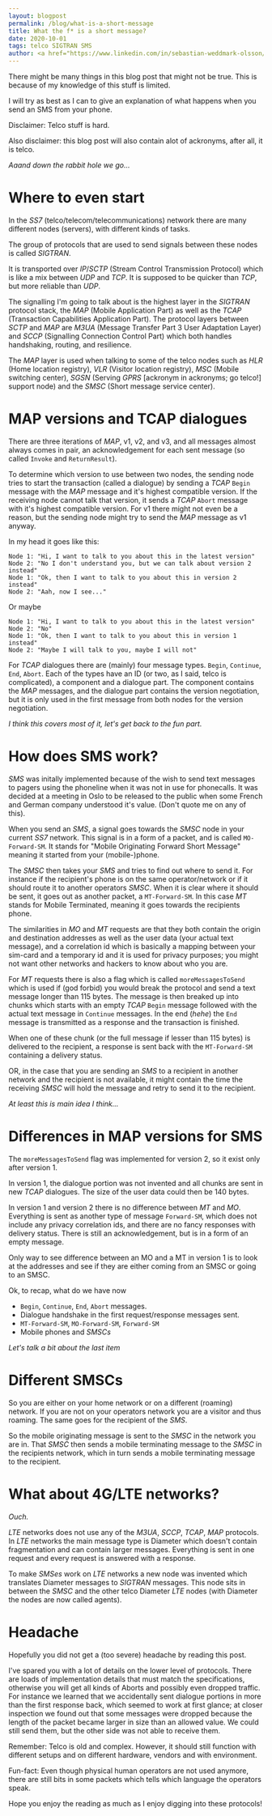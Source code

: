 ```yaml
---
layout: blogpost
permalink: /blog/what-is-a-short-message
title: What the f* is a short message?
date: 2020-10-01
tags: telco SIGTRAN SMS
author: <a href="https://www.linkedin.com/in/sebastian-weddmark-olsson/">Sebastian Weddmark Olsson</a>, Telco newb
---
```


There might be many things in this blog post that might not be
true. This is because of my knowledge of this stuff is limited.

I will try as best as I can to give an explanation of what happens
when you send an SMS from your phone.

Disclaimer: Telco stuff is hard.

Also disclaimer: this blog post will also contain alot of ackronyms,
after all, it is telco.

_Aaand down the rabbit hole we go..._

# Where to even start

In the *SS7* (telco/telecom/telecommunications) network there are many
different nodes (servers), with different kinds of tasks.

The group of protocols that are used to send signals between these
nodes is called *SIGTRAN*.

It is transported over *IP*/*SCTP* (Stream Control Transmission Protocol)
which is like a mix between *UDP* and *TCP*. It is supposed to be quicker
than *TCP*, but more reliable than *UDP*.

The signalling I'm going to talk about is the highest layer in the
*SIGTRAN* protocol stack, the *MAP* (Mobile Application Part) as well as
the *TCAP* (Transaction Capabilities Application Part). The protocol
layers between *SCTP* and *MAP* are *M3UA* (Message Transfer Part 3 User
Adaptation Layer) and *SCCP* (Signalling Connection Control Part) which
both handles handshaking, routing, and resilience.

The *MAP* layer is used when talking to some of the telco nodes such
as *HLR* (Home location registry), *VLR* (Visitor location registry),
*MSC* (Mobile switching center), *SGSN* (Serving *GPRS* [ackronym in
ackronyms; go telco!] support node) and the *SMSC* (Short message
service center).

# MAP versions and TCAP dialogues

There are three iterations of *MAP*, v1, v2, and v3, and all messages
almost always comes in pair, an acknowledgement for each sent message
(so called `Invoke` and `ReturnResult`).

To determine which version to use between two nodes, the sending node
tries to start the transaction (called a dialogue) by sending a *TCAP*
`Begin` message with the *MAP* message and it's highest compatible
version. If the receiving node cannot talk that version, it sends a
*TCAP* `Abort` message with it's highest compatible version. For v1 there
might not even be a reason, but the sending node might try to send the
*MAP* message as v1 anyway.

In my head it goes like this:

```
Node 1: "Hi, I want to talk to you about this in the latest version"
Node 2: "No I don't understand you, but we can talk about version 2 instead"
Node 1: "Ok, then I want to talk to you about this in version 2 instead"
Node 2: "Aah, now I see..."
```

Or maybe

```
Node 1: "Hi, I want to talk to you about this in the latest version"
Node 2: "No"
Node 1: "Ok, then I want to talk to you about this in version 1 instead"
Node 2: "Maybe I will talk to you, maybe I will not"
```

For *TCAP* dialogues there are (mainly) four message types.  `Begin`,
`Continue`, `End`, `Abort`. Each of the types have an ID (or two, as I
said, telco is complicated), a component and a dialogue part. The
component contains the *MAP* messages, and the dialogue part contains
the version negotiation, but it is only used in the first message from
both nodes for the version negotiation.

_I think this covers most of it, let's get back to the fun part._

# How does SMS work?

*SMS* was initally implemented because of the wish to send text
messages to pagers using the phoneline when it was not in use for
phonecalls. It was decided at a meeting in Oslo to be released to the
public when some French and German company understood it's
value. (Don't quote me on any of this).

When you send an *SMS*, a signal goes towards the *SMSC* node in your
current *SS7* network. This signal is in a form of a packet, and is
called `MO-Forward-SM`. It stands for "Mobile Originating Forward Short
Message" meaning it started from your (mobile-)phone.

The *SMSC* then takes your *SMS* and tries to find out where to send
it. For instance if the recipient's phone is on the same
operator/network or if it should route it to another operators
*SMSC*. When it is clear where it should be sent, it goes out as another
packet, a `MT-Forward-SM`. In this case *MT* stands for Mobile Terminated,
meaning it goes towards the recipients phone.

The similarities in *MO* and *MT* requests are that they both contain the
origin and destination addresses as well as the user data (your actual
text message), and a correlation id which is basically a mapping
between your sim-card and a temporary id and it is used for privacy
purposes; you might not want other networks and hackers to know about
who you are.

For *MT* requests there is also a flag which is called
`moreMessagesToSend` which is used if (god forbid) you would break the
protocol and send a text message longer than 115 bytes. The message is
then breaked up into chunks which starts with an empty *TCAP* `Begin`
message followed with the actual text message in `Continue`
messages. In the end (_hehe_) the `End` message is transmitted as a
response and the transaction is finished.

When one of these chunk (or the full message if lesser than 115 bytes)
is delivered to the recipient, a response is sent back with the
`MT-Forward-SM` containing a delivery status.

OR, in the case that you are sending an *SMS* to a recipient in another
network and the recipient is not available, it might contain the time
the receiving *SMSC* will hold the message and retry to send it to the
recipient.

_At least this is main idea I think..._

# Differences in MAP versions for SMS

The `moreMessagesToSend` flag was implemented for version 2, so it exist
only after version 1.

In version 1, the dialogue portion was not invented and all chunks are
sent in new *TCAP* dialogues. The size of the user data could then
be 140 bytes.

In version 1 and version 2 there is no difference between *MT* and
*MO*. Everything is sent as another type of message `Forward-SM`,
which does not include any privacy correlation ids, and there are no
fancy responses with delivery status. There is still an
acknowledgement, but is in a form of an empty message.

Only way to see difference between an MO and a MT in version 1 is to
look at the addresses and see if they are either coming from an SMSC
or going to an SMSC.

Ok, to recap, what do we have now

- `Begin`, `Continue`, `End`, `Abort` messages.
- Dialogue handshake in the first request/response messages sent.
- `MT-Forward-SM`, `MO-Forward-SM`, `Forward-SM`
- Mobile phones and *SMSCs*

_Let's talk a bit about the last item_

# Different SMSCs

So you are either on your home network or on a different (roaming)
network. If you are not on your operators network you are a visitor
and thus roaming. The same goes for the recipient of the *SMS*.

So the mobile originating message is sent to the *SMSC* in the network
you are in. That *SMSC* then sends a mobile terminating message to the
*SMSC* in the recipients network, which in turn sends a mobile
terminating message to the recipient.

# What about 4G/LTE networks?

_Ouch._

*LTE* networks does not use any of the *M3UA*, *SCCP*, *TCAP*, *MAP*
protocols. In *LTE* networks the main message type is Diameter which
doesn't contain fragmentation and can contain larger
messages. Everything is sent in one request and every request is
answered with a response.

To make *SMSes* work on *LTE* networks a new node was invented which
translates Diameter messages to *SIGTRAN* messages. This node sits in
between the *SMSC* and the other telco Diameter *LTE* nodes (with
Diameter the nodes are now called agents).


# Headache

Hopefully you did not get a (too severe) headache by reading this
post.

I've spared you with a lot of details on the lower level of
protocols. There are loads of implementation details that must match
the specifications, otherwise you will get all kinds of Aborts and
possibly even dropped traffic.
For instance we learned that we accidentally sent dialogue portions in
more than the first response back, which seemed to work at first
glance; at closer inspection we found out that some messages were
dropped because the length of the packet became larger in size than an
allowed value. We could still send them, but the other side was not
able to receive them.

Remember: Telco is old and complex. However, it should still function
with different setups and on different hardware, vendors and with
environment.

Fun-fact: Even though physical human operators are not used anymore,
there are still bits in some packets which tells which language the
operators speak.

Hope you enjoy the reading as much as I enjoy digging into these
protocols!
